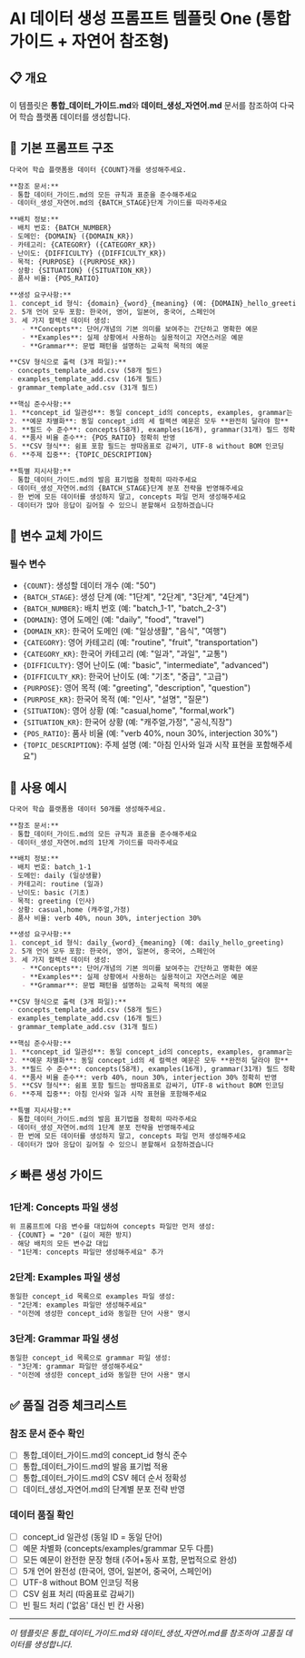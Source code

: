 # AI 데이터 생성 프롬프트 템플릿 One (통합 가이드 + 자연어 참조형)

## 📋 개요

이 템플릿은 **통합_데이터_가이드.md**와 **데이터_생성_자연어.md** 문서를 참조하여 다국어 학습 플랫폼 데이터를 생성합니다.

## 🎯 기본 프롬프트 구조

```markdown
다국어 학습 플랫폼용 데이터 {COUNT}개를 생성해주세요.

**참조 문서:**
- 통합_데이터_가이드.md의 모든 규칙과 표준을 준수해주세요
- 데이터_생성_자연어.md의 {BATCH_STAGE}단계 가이드를 따라주세요

**배치 정보:**
- 배치 번호: {BATCH_NUMBER}
- 도메인: {DOMAIN} ({DOMAIN_KR})
- 카테고리: {CATEGORY} ({CATEGORY_KR})
- 난이도: {DIFFICULTY} ({DIFFICULTY_KR})
- 목적: {PURPOSE} ({PURPOSE_KR})
- 상황: {SITUATION} ({SITUATION_KR})
- 품사 비율: {POS_RATIO}

**생성 요구사항:**
1. concept_id 형식: {domain}_{word}_{meaning} (예: {DOMAIN}_hello_greeting)
2. 5개 언어 모두 포함: 한국어, 영어, 일본어, 중국어, 스페인어
3. 세 가지 컬렉션 데이터 생성:
   - **Concepts**: 단어/개념의 기본 의미를 보여주는 간단하고 명확한 예문
   - **Examples**: 실제 상황에서 사용하는 실용적이고 자연스러운 예문  
   - **Grammar**: 문법 패턴을 설명하는 교육적 목적의 예문

**CSV 형식으로 출력 (3개 파일):**
- concepts_template_add.csv (58개 필드)
- examples_template_add.csv (16개 필드)
- grammar_template_add.csv (31개 필드)

**핵심 준수사항:**
1. **concept_id 일관성**: 동일 concept_id의 concepts, examples, grammar는 반드시 **같은 단어** 사용
2. **예문 차별화**: 동일 concept_id의 세 컬렉션 예문은 모두 **완전히 달라야 함**
3. **필드 수 준수**: concepts(58개), examples(16개), grammar(31개) 필드 정확히 맞춤
4. **품사 비율 준수**: {POS_RATIO} 정확히 반영
5. **CSV 형식**: 쉼표 포함 필드는 쌍따옴표로 감싸기, UTF-8 without BOM 인코딩
6. **주제 집중**: {TOPIC_DESCRIPTION}

**특별 지시사항:**
- 통합_데이터_가이드.md의 발음 표기법을 정확히 따라주세요
- 데이터_생성_자연어.md의 {BATCH_STAGE}단계 분포 전략을 반영해주세요
- 한 번에 모든 데이터를 생성하지 말고, concepts 파일 먼저 생성해주세요
- 데이터가 많아 응답이 길어질 수 있으니 분할해서 요청하겠습니다
```

## 🔄 변수 교체 가이드

### 필수 변수
- `{COUNT}`: 생성할 데이터 개수 (예: "50")
- `{BATCH_STAGE}`: 생성 단계 (예: "1단계", "2단계", "3단계", "4단계")
- `{BATCH_NUMBER}`: 배치 번호 (예: "batch_1-1", "batch_2-3")
- `{DOMAIN}`: 영어 도메인 (예: "daily", "food", "travel")
- `{DOMAIN_KR}`: 한국어 도메인 (예: "일상생활", "음식", "여행")
- `{CATEGORY}`: 영어 카테고리 (예: "routine", "fruit", "transportation")
- `{CATEGORY_KR}`: 한국어 카테고리 (예: "일과", "과일", "교통")
- `{DIFFICULTY}`: 영어 난이도 (예: "basic", "intermediate", "advanced")
- `{DIFFICULTY_KR}`: 한국어 난이도 (예: "기초", "중급", "고급")
- `{PURPOSE}`: 영어 목적 (예: "greeting", "description", "question")
- `{PURPOSE_KR}`: 한국어 목적 (예: "인사", "설명", "질문")
- `{SITUATION}`: 영어 상황 (예: "casual,home", "formal,work")
- `{SITUATION_KR}`: 한국어 상황 (예: "캐주얼,가정", "공식,직장")
- `{POS_RATIO}`: 품사 비율 (예: "verb 40%, noun 30%, interjection 30%")
- `{TOPIC_DESCRIPTION}`: 주제 설명 (예: "아침 인사와 일과 시작 표현을 포함해주세요")

## 📝 사용 예시

```markdown
다국어 학습 플랫폼용 데이터 50개를 생성해주세요.

**참조 문서:**
- 통합_데이터_가이드.md의 모든 규칙과 표준을 준수해주세요
- 데이터_생성_자연어.md의 1단계 가이드를 따라주세요

**배치 정보:**
- 배치 번호: batch_1-1
- 도메인: daily (일상생활)
- 카테고리: routine (일과)
- 난이도: basic (기초)
- 목적: greeting (인사)
- 상황: casual,home (캐주얼,가정)
- 품사 비율: verb 40%, noun 30%, interjection 30%

**생성 요구사항:**
1. concept_id 형식: daily_{word}_{meaning} (예: daily_hello_greeting)
2. 5개 언어 모두 포함: 한국어, 영어, 일본어, 중국어, 스페인어
3. 세 가지 컬렉션 데이터 생성:
   - **Concepts**: 단어/개념의 기본 의미를 보여주는 간단하고 명확한 예문
   - **Examples**: 실제 상황에서 사용하는 실용적이고 자연스러운 예문  
   - **Grammar**: 문법 패턴을 설명하는 교육적 목적의 예문

**CSV 형식으로 출력 (3개 파일):**
- concepts_template_add.csv (58개 필드)
- examples_template_add.csv (16개 필드)
- grammar_template_add.csv (31개 필드)

**핵심 준수사항:**
1. **concept_id 일관성**: 동일 concept_id의 concepts, examples, grammar는 반드시 **같은 단어** 사용
2. **예문 차별화**: 동일 concept_id의 세 컬렉션 예문은 모두 **완전히 달라야 함**
3. **필드 수 준수**: concepts(58개), examples(16개), grammar(31개) 필드 정확히 맞춤
4. **품사 비율 준수**: verb 40%, noun 30%, interjection 30% 정확히 반영
5. **CSV 형식**: 쉼표 포함 필드는 쌍따옴표로 감싸기, UTF-8 without BOM 인코딩
6. **주제 집중**: 아침 인사와 일과 시작 표현을 포함해주세요

**특별 지시사항:**
- 통합_데이터_가이드.md의 발음 표기법을 정확히 따라주세요
- 데이터_생성_자연어.md의 1단계 분포 전략을 반영해주세요
- 한 번에 모든 데이터를 생성하지 말고, concepts 파일 먼저 생성해주세요
- 데이터가 많아 응답이 길어질 수 있으니 분할해서 요청하겠습니다
```

## ⚡ 빠른 생성 가이드

### 1단계: Concepts 파일 생성
```markdown
위 프롬프트에 다음 변수를 대입하여 concepts 파일만 먼저 생성:
- {COUNT} = "20" (길이 제한 방지)
- 해당 배치의 모든 변수값 대입
- "1단계: concepts 파일만 생성해주세요" 추가
```

### 2단계: Examples 파일 생성  
```markdown
동일한 concept_id 목록으로 examples 파일 생성:
- "2단계: examples 파일만 생성해주세요" 
- "이전에 생성한 concept_id와 동일한 단어 사용" 명시
```

### 3단계: Grammar 파일 생성
```markdown
동일한 concept_id 목록으로 grammar 파일 생성:
- "3단계: grammar 파일만 생성해주세요"
- "이전에 생성한 concept_id와 동일한 단어 사용" 명시
```

## ✅ 품질 검증 체크리스트

### 참조 문서 준수 확인
- [ ] 통합_데이터_가이드.md의 concept_id 형식 준수
- [ ] 통합_데이터_가이드.md의 발음 표기법 적용
- [ ] 통합_데이터_가이드.md의 CSV 헤더 순서 정확성
- [ ] 데이터_생성_자연어.md의 단계별 분포 전략 반영

### 데이터 품질 확인
- [ ] concept_id 일관성 (동일 ID = 동일 단어)
- [ ] 예문 차별화 (concepts/examples/grammar 모두 다름)
- [ ] 모든 예문이 완전한 문장 형태 (주어+동사 포함, 문법적으로 완성)
- [ ] 5개 언어 완전성 (한국어, 영어, 일본어, 중국어, 스페인어)
- [ ] UTF-8 without BOM 인코딩 적용
- [ ] CSV 쉼표 처리 (따옴표로 감싸기)
- [ ] 빈 필드 처리 ('없음' 대신 빈 칸 사용)

---

_이 템플릿은 통합_데이터_가이드.md와 데이터_생성_자연어.md를 참조하여 고품질 데이터를 생성합니다._
